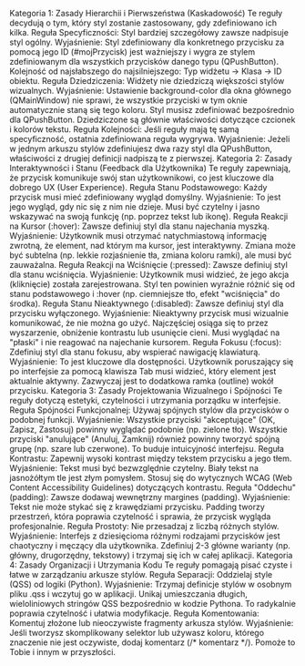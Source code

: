 Kategoria 1: Zasady Hierarchii i Pierwszeństwa (Kaskadowość)
Te reguły decydują o tym, który styl zostanie zastosowany, gdy zdefiniowano ich kilka.
Reguła Specyficzności: Styl bardziej szczegółowy zawsze nadpisuje styl ogólny.
Wyjaśnienie: Styl zdefiniowany dla konkretnego przycisku za pomocą jego ID (#mojPrzycisk) jest ważniejszy i wygra ze stylem zdefiniowanym dla wszystkich przycisków danego typu (QPushButton).
Kolejność od najsłabszego do najsilniejszego: Typ widżetu -> Klasa -> ID obiektu.
Reguła Dziedziczenia: Widżety nie dziedziczą większości stylów wizualnych.
Wyjaśnienie: Ustawienie background-color dla okna głównego (QMainWindow) nie sprawi, że wszystkie przyciski w tym oknie automatycznie staną się tego koloru. Styl musisz zdefiniować bezpośrednio dla QPushButton. Dziedziczone są głównie właściwości dotyczące czcionek i kolorów tekstu.
Reguła Kolejności: Jeśli reguły mają tę samą specyficzność, ostatnia zdefiniowana reguła wygrywa.
Wyjaśnienie: Jeżeli w jednym arkuszu stylów zdefiniujesz dwa razy styl dla QPushButton, właściwości z drugiej definicji nadpiszą te z pierwszej.
Kategoria 2: Zasady Interaktywności i Stanu (Feedback dla Użytkownika)
Te reguły zapewniają, że przycisk komunikuje swój stan użytkownikowi, co jest kluczowe dla dobrego UX (User Experience).
Reguła Stanu Podstawowego: Każdy przycisk musi mieć zdefiniowany wygląd domyślny.
Wyjaśnienie: To jest jego wygląd, gdy nic się z nim nie dzieje. Musi być czytelny i jasno wskazywać na swoją funkcję (np. poprzez tekst lub ikonę).
Reguła Reakcji na Kursor (:hover): Zawsze definiuj styl dla stanu najechania myszką.
Wyjaśnienie: Użytkownik musi otrzymać natychmiastową informację zwrotną, że element, nad którym ma kursor, jest interaktywny. Zmiana może być subtelna (np. lekkie rozjaśnienie tła, zmiana koloru ramki), ale musi być zauważalna.
Reguła Reakcji na Wciśnięcie (:pressed): Zawsze definiuj styl dla stanu wciśnięcia.
Wyjaśnienie: Użytkownik musi widzieć, że jego akcja (kliknięcie) została zarejestrowana. Styl ten powinien wyraźnie różnić się od stanu podstawowego i :hover (np. ciemniejsze tło, efekt "wciśnięcia" do środka).
Reguła Stanu Nieaktywnego (:disabled): Zawsze definiuj styl dla przycisku wyłączonego.
Wyjaśnienie: Nieaktywny przycisk musi wizualnie komunikować, że nie można go użyć. Najczęściej osiąga się to przez wyszarzenie, obniżenie kontrastu lub usunięcie cieni. Musi wyglądać na "płaski" i nie reagować na najechanie kursorem.
Reguła Fokusu (:focus): Zdefiniuj styl dla stanu fokusu, aby wspierać nawigację klawiaturą.
Wyjaśnienie: To jest kluczowe dla dostępności. Użytkownik poruszający się po interfejsie za pomocą klawisza Tab musi widzieć, który element jest aktualnie aktywny. Zazwyczaj jest to dodatkowa ramka (outline) wokół przycisku.
Kategoria 3: Zasady Projektowania Wizualnego i Spójności
Te reguły dotyczą estetyki, czytelności i utrzymania porządku w interfejsie.
Reguła Spójności Funkcjonalnej: Używaj spójnych stylów dla przycisków o podobnej funkcji.
Wyjaśnienie: Wszystkie przyciski "akceptujące" (OK, Zapisz, Zastosuj) powinny wyglądać podobnie (np. zielone tło). Wszystkie przyciski "anulujące" (Anuluj, Zamknij) również powinny tworzyć spójną grupę (np. szare lub czerwone). To buduje intuicyjność interfejsu.
Reguła Kontrastu: Zapewnij wysoki kontrast między tekstem przycisku a jego tłem.
Wyjaśnienie: Tekst musi być bezwzględnie czytelny. Biały tekst na jasnożółtym tle jest złym pomysłem. Stosuj się do wytycznych WCAG (Web Content Accessibility Guidelines) dotyczących kontrastu.
Reguła "Oddechu" (padding): Zawsze dodawaj wewnętrzny margines (padding).
Wyjaśnienie: Tekst nie może stykać się z krawędziami przycisku. Padding tworzy przestrzeń, która poprawia czytelność i sprawia, że przycisk wygląda profesjonalnie.
Reguła Prostoty: Nie przesadzaj z liczbą różnych stylów.
Wyjaśnienie: Interfejs z dziesięcioma różnymi rodzajami przycisków jest chaotyczny i męczący dla użytkownika. Zdefiniuj 2-3 główne warianty (np. główny, drugorzędny, tekstowy) i trzymaj się ich w całej aplikacji.
Kategoria 4: Zasady Organizacji i Utrzymania Kodu
Te reguły pomagają pisać czyste i łatwe w zarządzaniu arkusze stylów.
Reguła Separacji: Oddzielaj style (QSS) od logiki (Python).
Wyjaśnienie: Trzymaj definicje stylów w osobnym pliku .qss i wczytuj go w aplikacji. Unikaj umieszczania długich, wieloliniowych stringów QSS bezpośrednio w kodzie Pythona. To radykalnie poprawia czytelność i ułatwia modyfikacje.
Reguła Komentowania: Komentuj złożone lub nieoczywiste fragmenty arkusza stylów.
Wyjaśnienie: Jeśli tworzysz skomplikowany selektor lub używasz koloru, którego znaczenie nie jest oczywiste, dodaj komentarz (/* komentarz */). Pomoże to Tobie i innym w przyszłości.